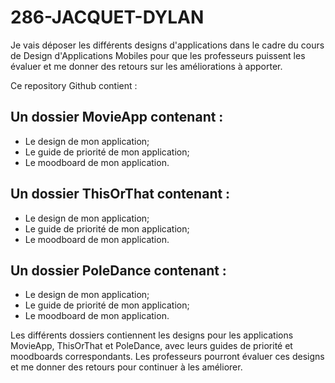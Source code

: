 # 286-JACQUET-DYLAN

Je vais déposer les différents designs d'applications dans le cadre du cours de Design d'Applications Mobiles pour que les professeurs puissent les évaluer et me donner des retours sur les améliorations à apporter.

Ce repository Github contient :

## Un dossier MovieApp contenant :

- Le design de mon application;
- Le guide de priorité de mon application;
- Le moodboard de mon application.

## Un dossier ThisOrThat contenant :

- Le design de mon application;
- Le guide de priorité de mon application;
- Le moodboard de mon application.

## Un dossier PoleDance contenant :

- Le design de mon application;
- Le guide de priorité de mon application;
- Le moodboard de mon application.

Les différents dossiers contiennent les designs pour les applications MovieApp, ThisOrThat et PoleDance, avec leurs guides de priorité et moodboards correspondants. Les professeurs pourront évaluer ces designs et me donner des retours pour continuer à les améliorer.
